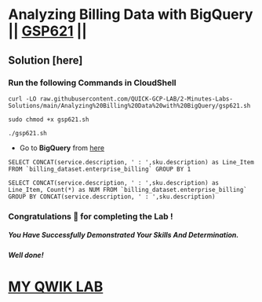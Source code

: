 # Analyzing Billing Data with BigQuery || [GSP621](https://www.cloudskillsboost.google/focuses/7114?parent=catalog) ||

## Solution [here]

### Run the following Commands in CloudShell

```
curl -LO raw.githubusercontent.com/QUICK-GCP-LAB/2-Minutes-Labs-Solutions/main/Analyzing%20Billing%20Data%20with%20BigQuery/gsp621.sh

sudo chmod +x gsp621.sh

./gsp621.sh
```

* Go to **BigQuery** from [here](https://console.cloud.google.com/bigquery?)

```
SELECT CONCAT(service.description, ' : ',sku.description) as Line_Item FROM `billing_dataset.enterprise_billing` GROUP BY 1
```
```
SELECT CONCAT(service.description, ' : ',sku.description) as Line_Item, Count(*) as NUM FROM `billing_dataset.enterprise_billing` GROUP BY CONCAT(service.description, ' : ',sku.description)
```

### Congratulations 🎉 for completing the Lab !

##### *You Have Successfully Demonstrated Your Skills And Determination.*

#### *Well done!*

# [MY QWIK LAB](https://www.youtube.com/@MyQwiklab)
